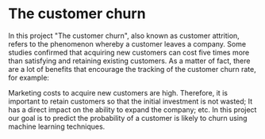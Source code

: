 # The customer churn
In this project "The customer churn", also known as customer attrition, refers to the phenomenon whereby a customer leaves a company. Some studies confirmed that acquiring new customers can cost five times more than satisfying and retaining existing customers. As a matter of fact, there are a lot of benefits that encourage the tracking of the customer churn rate, for example:

Marketing costs to acquire new customers are high. Therefore, it is important to retain customers so that the initial investment is not wasted;
It has a direct impact on the ability to expand the company;
etc.
In this project our goal is to predict the probability of a customer is likely to churn using machine learning techniques.
